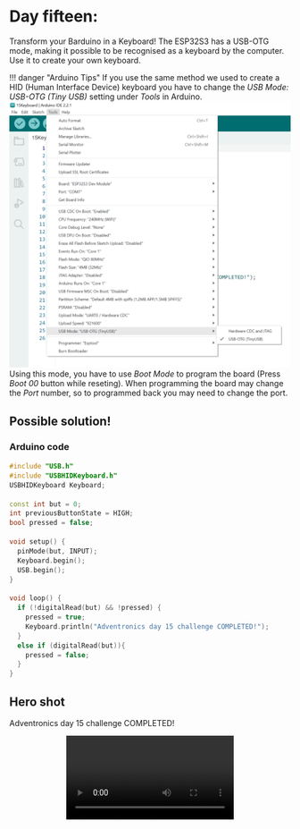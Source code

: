 # Day fifteen:

Transform your Barduino in a Keyboard! The ESP32S3 has a USB-OTG mode, making it possible to be recognised as a keyboard by the computer. Use it to create your own keyboard. 

!!! danger "Arduino Tips"
    If you use the same method we used to create a HID (Human Interface Device) keyboard you have to change the *USB Mode: USB-OTG (Tiny USB)* setting under *Tools* in Arduino. 
    ![arduino usb otg](../../images/OTGMode.png)
    Using this mode, you have to use *Boot Mode* to program the board (Press *Boot 00* button while reseting). When programming the board may change the *Port* number, so to programmed back you may need to change the port. 

## Possible solution!

### Arduino code

```c++
#include "USB.h"
#include "USBHIDKeyboard.h"
USBHIDKeyboard Keyboard;

const int but = 0;
int previousButtonState = HIGH; 
bool pressed = false;

void setup() {
  pinMode(but, INPUT);
  Keyboard.begin();
  USB.begin();
}

void loop() {
  if (!digitalRead(but) && !pressed) {
    pressed = true;
    Keyboard.println("Adventronics day 15 challenge COMPLETED!");
  }
  else if (digitalRead(but)){
    pressed = false;
  }
}

```

## Hero shot

Adventronics day 15 challenge COMPLETED!

<video controls autoplay loop style="display: block; margin: auto;">
    <source src="../../../video/day15.mp4" type="video/mp4">
</video>